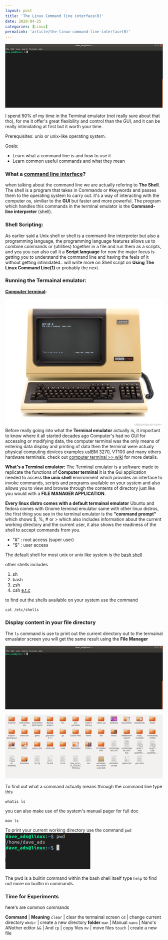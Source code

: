 ```yaml
---
layout: post
title: 'The Linux Command line interface(0)'
date: 2020-04-25
categories: [Linux]
permalink: 'article/the-linux-command-line-interface(0)'
---
```


![cmd](/assets/gifs/cmd(0).gif)

I spend 90% of my time in the Terminal emulator (not really sure about that tho), for me it offer's great flexibility and control than the GUI, and it can be really intimidating at first but it worth your time.


Prerequisites: unix or unix-like operating system.

Goals:

* Learn what a command line is and how to use it
* Learn common useful commands and what they mean


### What a [command line interface](https://en.wikipedia.org/wiki/Command-line_interface)?

when talking about the command line we are actually refering to **The Shell**. The shell is a program that takes in Commands or #keywords and passes them to the operating system to carry out. it's a way of interacting with the computer os, similiar to the **GUI** but faster and more powerful. The program which handles this commands in the terminal emulator is the **Command-line interpreter** (shell). 


### Shell Scripting:
 
As earlier said a Unix shell or shell is a command-line interpreter but also a programming language, the programming language features allows us to combine commands or (utilities) together in a file and run them as a scripts, and yea you can also call it a **Script language** for now the major focus is getting you to understand the command line and having the feels of it without getting intimidated.. will write more on Shell script on **Using The Linux Command Line(1)** or probably the next.


### Running the Termainal emulator:

**[Computer terminal](https://en.wikipedia.org/wiki/Computer_terminal):**<br>

![Computer_terminal](/assets/images/terminal.png)<br>
Before really going into what the **Terminal emulator** actually is, it important to know where it all started decades ago Computer's had no GUI for accessing or modifying data, the computer terminal was the only means of entering data display and printing of data then the terminal were actualy physical computing devices examples usIBM 3270, VT100 and many others hardware terminals. check out [computer terminal >> wiki](https://en.wikipedia.org/wiki/Computer_terminal) for more details. 


**What's a Terminal emulator:**
The Terminal emulator is a software made to replicate the functions of **Computer terminal** it is the Gui application needed to access **the unix shell** environment which provides an interface to invoke commands, scripts and programs available on your system and also allows you to view and browse through the contents of directory just like you would with a **FILE MANAGER APPLICATION**. 


**Every linux distro comes with a default termainal emulator** Ubuntu and fedora comes with Gnome terminal emulator same with other linux distros,
the first thing you see in the terminal emulator is the **"command prompt"** which shows  $, %, # or > which also includes information about the current working directory and the current user, it also shows the readiness of the shell to accept commands from you. 

* "#" : root access (super user)
* "$" : user access

The default shell for most unix or unix like system is the [bash shell](https://en.wikipedia.org/wiki/Bash_(Unix_shell)) 

other shells includes

1. sh 
2. bash 
3. zsh 
4. csh [e.t.c](https://en.wikipedia.org/wiki/Shell_(computing))

to find out the shells available on your system use the command 

```````````````
cat /etc/shells

```````````````

### Display content in your file directory 
The ```ls``` command is use to print out the current directory out to the termainal emualator screen you will get the same result using the **File Manager** 

![ls_cmd](/assets/gifs/ls_cmd.gif)

![file_manager](/assets/images/file_m.png)

To find out what a command actually means through the command line type this

```
whatis ls
```

you can also make use of the system's manual pager for full doc

```
man ls
```

To print your current working directory use the command ```pwd``` 
![pwd](/assets/images/pwd.png)<br><br>
The pwd is a builtin command within the bash shell itself type ```help``` to find out more on builtin in commands.<br>

 
### Time for Experiments
here's are common commands

**Command** | **Meaning** 
```clear``` | clear the termainal screen
```cd```    | change current directory
```mkdir``` | create a new directory **folder**
```man```   | Manual
```nano```  | Nano's ANother editor
```&&```    | And
```cp```    | copy files
```mv```    | move files
```touch``` | create a new file



